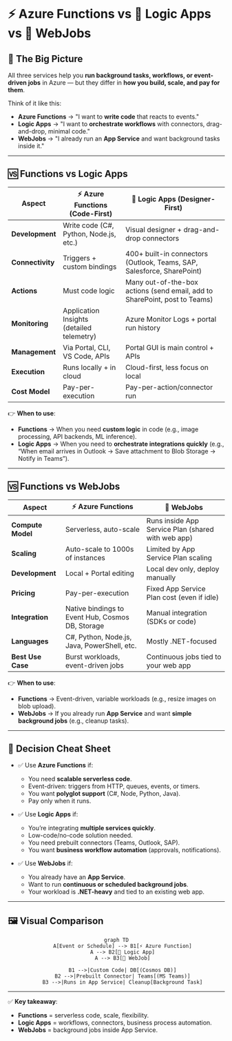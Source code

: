 # ⚡ **Azure Functions** vs 🧩 **Logic Apps** vs 🔄 **WebJobs**

## 📌 **The Big Picture**

All three services help you **run background tasks, workflows, or event-driven jobs** in Azure — but they differ in **how you build, scale, and pay for them**.

Think of it like this:

- **Azure Functions** → "I want to **write code** that reacts to events."
- **Logic Apps** → "I want to **orchestrate workflows** with connectors, drag-and-drop, minimal code."
- **WebJobs** → "I already run an **App Service** and want background tasks inside it."

---

## 🆚 **Functions vs Logic Apps**

| Aspect           | ⚡ Azure Functions (Code-First)           | 🧩 Logic Apps (Designer-First)                                             |
| ---------------- | ----------------------------------------- | -------------------------------------------------------------------------- |
| **Development**  | Write code (C#, Python, Node.js, etc.)    | Visual designer + drag-and-drop connectors                                 |
| **Connectivity** | Triggers + custom bindings                | 400+ built-in connectors (Outlook, Teams, SAP, Salesforce, SharePoint)     |
| **Actions**      | Must code logic                           | Many out-of-the-box actions (send email, add to SharePoint, post to Teams) |
| **Monitoring**   | Application Insights (detailed telemetry) | Azure Monitor Logs + portal run history                                    |
| **Management**   | Via Portal, CLI, VS Code, APIs            | Portal GUI is main control + APIs                                          |
| **Execution**    | Runs locally + in cloud                   | Cloud-first, less focus on local                                           |
| **Cost Model**   | Pay-per-execution                         | Pay-per-action/connector run                                               |

👉 **When to use**:

- **Functions** → When you need **custom logic** in code (e.g., image processing, API backends, ML inference).
- **Logic Apps** → When you need to **orchestrate integrations quickly** (e.g., “When email arrives in Outlook → Save attachment to Blob Storage → Notify in Teams”).

---

## 🆚 **Functions vs WebJobs**

| Aspect            | ⚡ Azure Functions                               | 🔄 WebJobs                                         |
| ----------------- | ------------------------------------------------ | -------------------------------------------------- |
| **Compute Model** | Serverless, auto-scale                           | Runs inside App Service Plan (shared with web app) |
| **Scaling**       | Auto-scale to 1000s of instances                 | Limited by App Service Plan scaling                |
| **Development**   | Local + Portal editing                           | Local dev only, deploy manually                    |
| **Pricing**       | Pay-per-execution                                | Fixed App Service Plan cost (even if idle)         |
| **Integration**   | Native bindings to Event Hub, Cosmos DB, Storage | Manual integration (SDKs or code)                  |
| **Languages**     | C#, Python, Node.js, Java, PowerShell, etc.      | Mostly .NET-focused                                |
| **Best Use Case** | Burst workloads, event-driven jobs               | Continuous jobs tied to your web app               |

👉 **When to use**:

- **Functions** → Event-driven, variable workloads (e.g., resize images on blob upload).
- **WebJobs** → If you already run **App Service** and want **simple background jobs** (e.g., cleanup tasks).

---

## 🎯 **Decision Cheat Sheet**

- ✅ Use **Azure Functions** if:

  - You need **scalable serverless code**.
  - Event-driven: triggers from HTTP, queues, events, or timers.
  - You want **polyglot support** (C#, Node, Python, Java).
  - Pay only when it runs.

- ✅ Use **Logic Apps** if:

  - You’re integrating **multiple services quickly**.
  - Low-code/no-code solution needed.
  - You need prebuilt connectors (Teams, Outlook, SAP).
  - You want **business workflow automation** (approvals, notifications).

- ✅ Use **WebJobs** if:

  - You already have an **App Service**.
  - Want to run **continuous or scheduled background jobs**.
  - Your workload is **.NET-heavy** and tied to an existing web app.

---

## 🖼 Visual Comparison

<div align="center">

```mermaid
graph TD
    A[Event or Schedule] --> B1[⚡ Azure Function]
    A --> B2[🧩 Logic App]
    A --> B3[🔄 WebJob]

    B1 -->|Custom Code| DB[(Cosmos DB)]
    B2 -->|Prebuilt Connector| Teams[(MS Teams)]
    B3 -->|Runs in App Service| Cleanup[Background Task]
```

</div>

---

✅ **Key takeaway**:

- **Functions** = serverless code, scale, flexibility.
- **Logic Apps** = workflows, connectors, business process automation.
- **WebJobs** = background jobs inside App Service.
